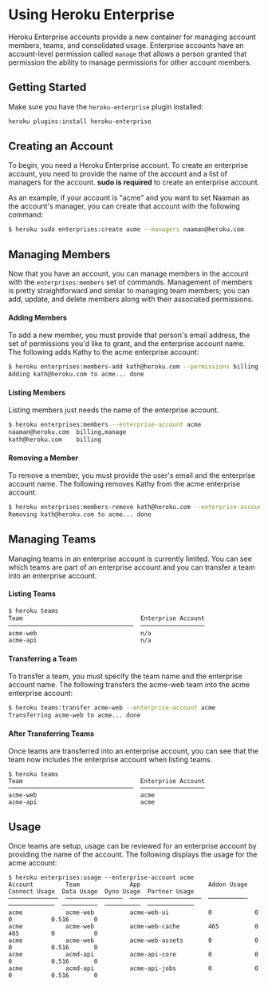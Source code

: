 # Using Heroku Enterprise

Heroku Enterprise accounts provide a new container for managing account members,
teams, and consolidated usage. Enterprise accounts have an account-level 
permission called `manage` that allows a person granted that permission the 
ability to manage permissions for other account members.

## Getting Started

Make sure you have the `heroku-enterprise` plugin installed:

```sh
heroku plugins:install heroku-enterprise
```

## Creating an Account

To begin, you need a Heroku Enterprise account. To create an enterprise account,
you need to provide the name of the account and a list of managers for the 
 account. **sudo is required** to create an enterprise account.

As an example, if your account is "acme" and you want to set Naaman as the 
account's manager, you can create that account with the following command:

```sh
$ heroku sudo enterprises:create acme --managers naaman@heroku.com
```

## Managing Members

Now that you have an account, you can manage members in the account with the
`enterprises:members` set of commands. Management of members is pretty 
straightforward and similar to managing team members; you can add, update, and
delete members along with their associated permissions.

#### Adding Members

To add a new member, you must provide that person's email address, the set of
permissions you'd like to grant, and the enterprise account name. The following
adds Kathy to the acme enterprise account:

```sh
$ heroku enterprises:members-add kath@heroku.com --permissions billing --enterprise-account acme
Adding kath@heroku.com to acme... done
```

#### Listing Members

Listing members just needs the name of the enterprise account.

```sh
$ heroku enterprises:members --enterprise-account acme
naaman@heroku.com  billing,manage
kath@heroku.com    billing
```

#### Removing a Member

To remove a member, you must provide the user's email and the enterprise account
name. The following removes Kathy from the acme enterprise account.

```sh
$ heroku enterprises:members-remove kath@heroku.com --enterprise-account acme
Removing kath@heroku.com to acme... done
```

## Managing Teams

Managing teams in an enterprise account is currently limited. You can see which
teams are part of an enterprise account and you can transfer a team into an 
enterprise account.

#### Listing Teams

```sh
$ heroku teams
Team                                 Enterprise Account
───────────────────────────────────  ──────────────────
acme-web                             n/a
acme-api                             n/a
```

#### Transferring a Team

To transfer a team, you must specify the team name and the enterprise account
name. The following transfers the acme-web team into the acme enterprise 
account:

```sh
$ heroku teams:transfer acme-web --enterprise-account acme
Transferring acme-web to acme... done
```

#### After Transferring Teams

Once teams are transferred into an enterprise account, you can see that the team
now includes the enterprise account when listing teams.

```
$ heroku teams
Team                                 Enterprise Account
───────────────────────────────────  ──────────────────
acme-web                             acme
acme-api                             acme
```

## Usage

Once teams are setup, usage can be reviewed for an enterprise account by 
providing the name of the account. The following displays the usage for the
acme account:

```
$ heroku enterprises:usage --enterprise-account acme
Account         Team              App                   Addon Usage  Connect Usage  Data Usage  Dyno Usage  Partner Usage
──────────────  ────────────────  ────────────────────  ───────────  ─────────────  ──────────  ──────────  ─────────────
acme            acme-web          acme-web-ui           0            0              0           0.516       0
acme            acme-web          acme-web-cache        465          0              465         0           0
acme            acme-web          acme-web-assets       0            0              0           0.516       0
acme            acmd-api          acme-api-core         0            0              0           0.516       0
acme            acmd-api          acme-api-jobs         0            0              0           0.516       0
```
